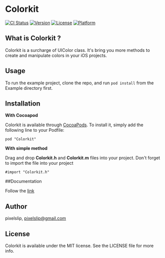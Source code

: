 # Colorkit

[![CI Status](http://img.shields.io/travis/pixelslip/Colorkit.svg?style=flat)](https://travis-ci.org/pixelslip/Colorkit)
[![Version](https://img.shields.io/cocoapods/v/Colorkit.svg?style=flat)](http://cocoadocs.org/docsets/Colorkit)
[![License](https://img.shields.io/cocoapods/l/Colorkit.svg?style=flat)](http://cocoadocs.org/docsets/Colorkit)
[![Platform](https://img.shields.io/cocoapods/p/Colorkit.svg?style=flat)](http://cocoadocs.org/docsets/Colorkit)

## What is Colorkit ?

Colorkit is a surcharge of UIColor class. It's bring you more methods to create and manipulate colors in your iOS projects.


## Usage

To run the example project, clone the repo, and run `pod install` from the Example directory first.


## Installation

**With Cocoapod**

Colorkit is available through [CocoaPods](http://cocoapods.org). To install
it, simply add the following line to your Podfile:

`pod "Colorkit"`

**With simple method**

Drag and drop **Colorkit.h** and **Colorkit.m** files into your project. Don't forget to import the file into your project

`#import "Colorkit.h"`

##Documentation

Follow the [link](http://cocoadocs.org/docsets/Colorkit/0.1.0/Categories/UIColor+Colorkit.html)




## Author

pixelslip, pixelslip@gmail.com

## License

Colorkit is available under the MIT license. See the LICENSE file for more info.
